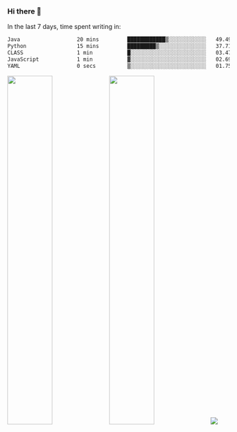 ### Hi there 👋

In the last 7 days, time spent writing in:

<!--START_SECTION:waka-->

```txt
Java                  20 mins         ████████████▒░░░░░░░░░░░░   49.49 %
Python                15 mins         █████████▒░░░░░░░░░░░░░░░   37.71 %
CLASS                 1 min           █░░░░░░░░░░░░░░░░░░░░░░░░   03.47 %
JavaScript            1 min           ▓░░░░░░░░░░░░░░░░░░░░░░░░   02.69 %
YAML                  0 secs          ▒░░░░░░░░░░░░░░░░░░░░░░░░   01.75 %
```

<!--END_SECTION:waka-->

<img src="https://wakatime.com/share/@jimtje/5d0c92de-08f8-4a72-8f2f-6a9693d1e318.svg" width=45% height=45%> <img src="https://wakatime.com/share/@jimtje/501498ae-bda5-4da7-a89d-b40bcdd5556d.svg" width=45% height=45%>
![](https://hit.yhype.me/github/profile?user_id=43537315)
